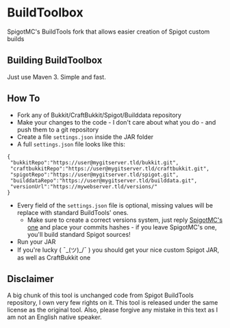 # BuildToolbox
SpigotMC's BuildTools fork that allows easier creation of Spigot custom builds
## Building BuildToolbox
Just use Maven 3. Simple and fast.

## How To
* Fork any of Bukkit/CraftBukkit/Spigot/Builddata repository
* Make your changes to the code - I don't care about what you do - and push them to a git repository
* Create a file ``settings.json`` inside the JAR folder
* A full ``settings.json`` file looks like this: 
```
{
 "bukkitRepo":"https://user@mygitserver.tld/bukkit.git",
 "craftbukkitRepo":"https://user@mygitserver.tld/craftbukkit.git",
 "spigotRepo":"https://user@mygitserver.tld/spigot.git",
 "builddataRepo":"https://user@mygitserver.tld/builddata.git",
 "versionUrl":"https://mywebserver.tld/versions/"
}
```
* Every field of the ``settings.json`` file is optional, missing values will be replace with standard BuildTools' ones.
  * Make sure to create a correct versions system, just reply [SpigotMC's one](https://hub.spigotmc.org/versions/) and place your commits hashes - if you leave SpigotMC's one, you'll build standard Spigot sources!
* Run your JAR
* If you're lucky ( ¯\_(ツ)_/¯ ) you should get your nice custom Spigot JAR, as well as CraftBukkit one

## Disclaimer
A big chunk of this tool is unchanged code from Spigot BuildTools repository, I own very few rights on it. This tool is released under the same license as the original tool.
Also, please forgive any mistake in this text as I am not an English native speaker.
